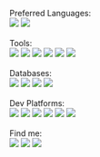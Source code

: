 Preferred Languages:<br>
<img src="https://img.shields.io/badge/Python-3776AB?style=flat&logo=python&logoColor=white">
<img src="https://img.shields.io/badge/Go-00ADD8?style=flat&logo=go&logoColor=white"><br><br>
Tools:<br>
<img src="https://img.shields.io/badge/NumPy-777BB4?style=flat&logo=numpy&logoColor=white">
<img src="https://img.shields.io/badge/Pandas-2C2D72?style=flat&logo=pandas&logoColor=white">
<img src="https://img.shields.io/badge/Scikit_Learn-F7931E?style=flat&logo=scikit-learn&logoColor=white">
<img src="https://img.shields.io/badge/PyTorch-EE4C2C?style=flat&logo=PyTorch&logoColor=white">
<img src="https://img.shields.io/badge/Streamlit-FF4B4B?style=flat&logo=Streamlit&logoColor=white">
<img src="https://img.shields.io/badge/FastAPI-109989?style=flat&logo=FASTAPI&logoColor=white"><br><br>
Databases:<br>
<img src="https://img.shields.io/badge/PostgreSQL-316192?style=flat&logo=postgresql&logoColor=white">
<img src="https://img.shields.io/badge/MongoDB-4EA94B?style=flat&logo=mongodb&logoColor=white">
<img src="https://img.shields.io/badge/MySQL-00000F?style=flat&logo=mysql&logoColor=white">
<img src="https://img.shields.io/badge/Firebase-ffca28?style=flat&logo=firebase&logoColor=black"><br><br>
Dev Platforms:<br>
<img src="https://img.shields.io/badge/VS_Code-0078D4?style=flat&logo=visual%20studio%20code&logoColor=white">
<img src="https://img.shields.io/badge/Jupyter-F37626.svg?&style=flat&logo=Jupyter&logoColor=white">
<img src="https://img.shields.io/badge/Colab-F9AB00?style=flat&logo=googlecolab&color=525252">
<img src="https://img.shields.io/badge/Linux-FCC624?style=flat&logo=linux&logoColor=black">
<img src="https://img.shields.io/badge/Git-F05032?style=flat&logo=git&logoColor=white">
<img src="https://img.shields.io/badge/Heroku-430098?style=flat&logo=heroku&logoColor=white"><br><br>
Find me:<br>
<a href="https://t.me/rakhid16"><img src="https://img.shields.io/badge/Telegram-2CA5E0?style=flat&logo=telegram&logoColor=white"></a> 
<a href="https://linkedin.com/in/rakhid16"><img src="https://img.shields.io/badge/LinkedIn-0077B5?style=flat&logo=linkedin&logoColor=white"></a>
<a href="https://scholar.google.com/citations?user=-HlhF7wAAAAJ"><img src="https://img.shields.io/badge/-Google%20Scholar-white?style=flat&logo=Google%20Scholar"></a>
